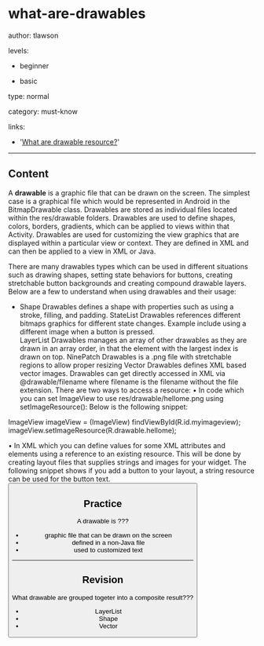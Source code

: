 # what-are-drawables
author: tlawson

levels:

  - beginner

  - basic

type: normal

category: must-know

links:

  - '[What are drawable resource?](https://developer.android.com/guide/topics/resources/drawable-resource.html)'

---
## Content

A **drawable** is a graphic file that can be drawn on the screen. The simplest case is a graphical file which would be represented in Android in the BitmapDrawable class. Drawables are stored as individual files located within the res/drawable folders. Drawables are used to define shapes, colors, borders, gradients, which can be applied to views within that Activity. Drawables are used for customizing the view graphics that are displayed within a particular view or context. They are defined in XML and can then be applied to a view in XML or Java.

There are many drawables types which can be used in different situations such as drawing shapes, setting state behaviors for buttons, creating stretchable button backgrounds and creating compound drawable layers. Below are a few to understand when using drawables and their usage:

* Shape Drawables defines a shape with properties such as using a stroke, filling, and padding.
StateList Drawables references different bitmaps graphics for different state changes. Example include using a different image when a button is pressed.  
LayerList Drawables manages an array of other drawables as they are drawn in an array order, in that the element with the largest index is drawn on top. 
NinePatch Drawables is a .png file with stretchable regions to allow proper resizing 
Vector Drawables defines XML based vector images.
Drawables can get directly accessed in XML via @drawable/filename where filename is the filename without the file extension. There are two ways to access a resource:
•	In code which you can set ImageView to use res/drawable/hellome.png using setImageResource():
Below is the following snippet:

ImageView imageView = (ImageView) findViewById(R.id.myimageview);
imageView.setImageResource(R.drawable.hellome);

•	In XML which you can define values for some XML attributes and elements using a reference to an existing resource. This will be done by creating layout files that supplies strings and images for your widget. The following snippet shows if you add a button to your layout, a string resource can be used for the button text. 
<Button
    android:layout_width="fill_parent"
    android:layout_height="wrap_content"
    android:text="@string/Hello" />

## Practice

A drawable is ???

* graphic file that can be drawn on the screen
* defined in a non-Java file
* used to customized text

---
## Revision

What drawable are grouped togeter into a composite result???

* LayerList
* Shape
* Vector

